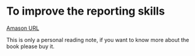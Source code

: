 # To improve the reporting skills

[Amason URL](https://www.amazon.co.jp/dp/B00MA671WW/ref=dp-kindle-redirect?_encoding=UTF8&btkr=1)

This is only a personal reading note, if you want to know more about the book please buy it.